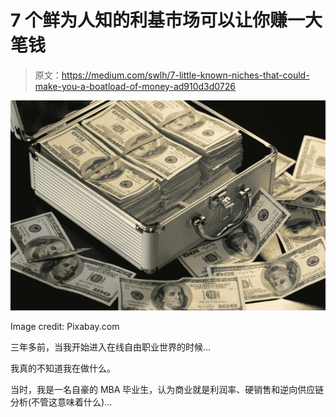 # 7 个鲜为人知的利基市场可以让你赚一大笔钱

> 原文：<https://medium.com/swlh/7-little-known-niches-that-could-make-you-a-boatload-of-money-ad910d3d0726>

![](img/e82d00bbc5c65ac58683cf0dc7c3d49f.png)

Image credit: Pixabay.com

三年多前，当我开始进入在线自由职业世界的时候…

我真的不知道我在做什么。

当时，我是一名自豪的 MBA 毕业生，认为商业就是利润率、硬销售和逆向供应链分析(不管这意味着什么)…